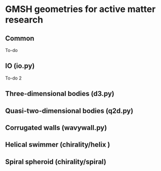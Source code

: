 # GMSH geometries for active matter research

## Common
To-do

## IO (io.py)
To-do 2

## Three-dimensional bodies (d3.py)

## Quasi-two-dimensional bodies (q2d.py)

## Corrugated walls (wavywall.py)

## Helical swimmer (chirality/helix )

## Spiral spheroid (chirality/spiral)


